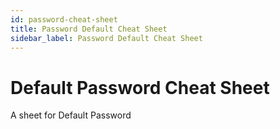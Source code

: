 ```yaml
---
id: password-cheat-sheet
title: Password Default Cheat Sheet
sidebar_label: Password Default Cheat Sheet
---
```


# Default Password Cheat Sheet
A  sheet for Default Password
